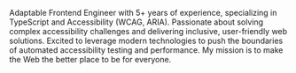 Adaptable Frontend Engineer with 5+ years of experience, specializing in TypeScript and Accessibility (WCAG, ARIA). Passionate about solving complex accessibility challenges and delivering inclusive, user-friendly web solutions. Excited to leverage modern technologies to push the boundaries of automated accessibility testing and performance. My mission is to make the Web the better place to be for everyone.
